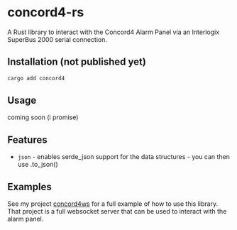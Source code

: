 # concord4-rs

A Rust library to interact with the Concord4 Alarm Panel via an Interlogix SuperBus 2000 serial connection.

## Installation (not published yet)

```sh
cargo add concord4
```

## Usage

coming soon (i promise)

## Features

- `json` - enables serde_json support for the data structures - you can then use .to_json()

## Examples

See my project [concord4ws](https://github.com/JoeyEamigh/concord4ws) for a full example of how to use this library. That project is a full websocket server that can be used to interact with the alarm panel.
